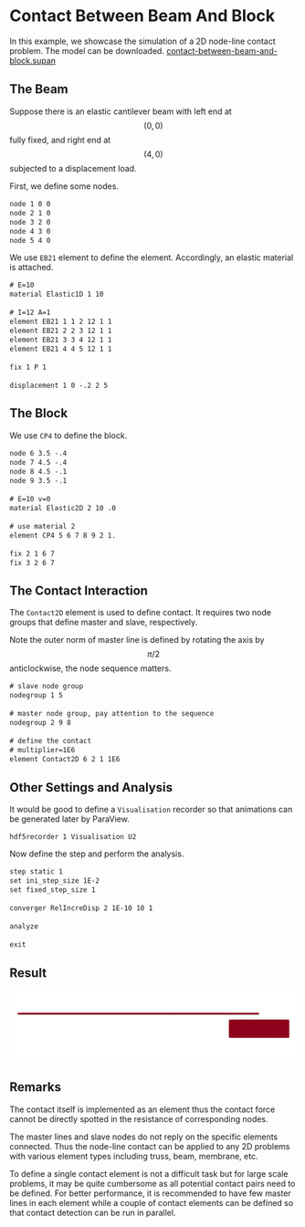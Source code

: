 # Contact Between Beam And Block

In this example, we showcase the simulation of a 2D node-line contact problem. The model can be downloaded. [contact-between-beam-and-block.supan](contact-between-beam-and-block.supan)

## The Beam

Suppose there is an elastic cantilever beam with left end at $$(0,0)$$ fully fixed, and right end at $$(4,0)$$ subjected to a displacement load.

First, we define some nodes.

```
node 1 0 0
node 2 1 0
node 3 2 0
node 4 3 0
node 5 4 0
```

We use `EB21` element to define the element. Accordingly, an elastic material is attached.

```
# E=10
material Elastic1D 1 10

# I=12 A=1
element EB21 1 1 2 12 1 1
element EB21 2 2 3 12 1 1
element EB21 3 3 4 12 1 1
element EB21 4 4 5 12 1 1

fix 1 P 1

displacement 1 0 -.2 2 5
```

## The Block

We use `CP4` to define the block.

```
node 6 3.5 -.4
node 7 4.5 -.4
node 8 4.5 -.1
node 9 3.5 -.1

# E=10 v=0
material Elastic2D 2 10 .0

# use material 2
element CP4 5 6 7 8 9 2 1.

fix 2 1 6 7
fix 3 2 6 7
```

## The Contact Interaction

The `Contact2D` element is used to define contact. It requires two node groups that define master and slave, respectively.

Note the outer norm of master line is defined by rotating the axis by $$\pi/2$$ anticlockwise, the node sequence matters.

```
# slave node group
nodegroup 1 5

# master node group, pay attention to the sequence
nodegroup 2 9 8

# define the contact
# multiplier=1E6
element Contact2D 6 2 1 1E6
```

## Other Settings and Analysis

It would be good to define a `Visualisation` recorder so that animations can be generated later by ParaView.

```
hdf5recorder 1 Visualisation U2
```

Now define the step and perform the analysis.

```
step static 1
set ini_step_size 1E-2
set fixed_step_size 1

converger RelIncreDisp 2 1E-10 10 1

analyze

exit
```

## Result

![result](contact-between-beam-and-block.gif)

## Remarks

The contact itself is implemented as an element thus the contact force cannot be directly spotted in the resistance of corresponding nodes.

The master lines and slave nodes do not reply on the specific elements connected. Thus the node-line contact can be applied to any 2D problems with various element types including truss, beam, membrane, etc.

To define a single contact element is not a difficult task but for large scale problems, it may be quite cumbersome as all potential contact pairs need to be defined. For better performance, it is recommended to have few master lines in each element while a couple of contact elements can be defined so that contact detection can be run in parallel.
